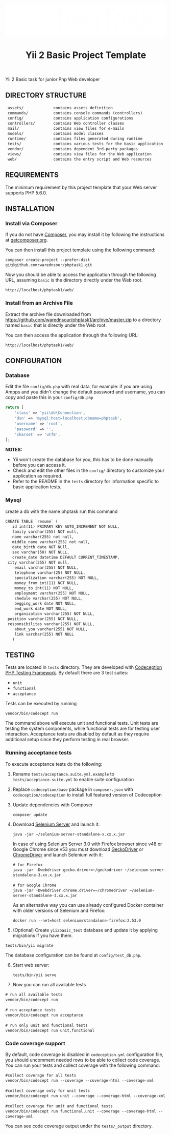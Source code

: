 

<p align="center">
   <a href="https://github.com/yiisoft" target="_blank">
       <img src="web/images/logo.svg" height="100px">
   </a>
   <h1 align="center">Yii 2 Basic Project Template</h1>
   <br>
</p>

Yii 2 Basic task for junior Php Web developer




DIRECTORY STRUCTURE
-------------------

     assets/             contains assets definition
     commands/           contains console commands (controllers)
     config/             contains application configurations
     controllers/        contains Web controller classes
     mail/               contains view files for e-mails
     models/             contains model classes
     runtime/            contains files generated during runtime
     tests/              contains various tests for the basic application
     vendor/             contains dependent 3rd-party packages
     views/              contains view files for the Web application
     web/                contains the entry script and Web resources



REQUIREMENTS
------------

The minimum requirement by this project template that your Web server supports PHP 5.6.0.


INSTALLATION
------------

### Install via Composer

If you do not have [Composer](http://getcomposer.org/), you may install it by following the instructions
at [getcomposer.org](http://getcomposer.org/doc/00-intro.md#installation-nix).

You can then install this project template using the following command:

~~~
composer create-project --prefer-dist git@github.com:warednsour/phptask1.git
~~~

Now you should be able to access the application through the following URL, assuming `basic` is the directory
directly under the Web root.

~~~
http://localhost/phptask1/web/
~~~

### Install from an Archive File

Extract the archive file downloaded from https://github.com/warednsour/phptask1/archive/master.zip to
a directory named `basic` that is directly under the Web root.


You can then access the application through the following URL:

~~~
http://localhost/phptask1/web/
~~~




CONFIGURATION
-------------

### Database

Edit the file `config/db.php` with real data, for example:
if you are using Ampps and you didn't change the default password and username, you can copy and paste this in your `config/db.php`
```php
return [
    'class' => 'yii\db\Connection',
    'dsn' => 'mysql:host=localhost;dbname=phptask',
    'username' => 'root',
    'password' => '',
    'charset' => 'utf8',
];
```

**NOTES:**
- Yii won't create the database for you, this has to be done manually before you can access it.
- Check and edit the other files in the `config/` directory to customize your application as required.
- Refer to the README in the `tests` directory for information specific to basic application tests.


### Mysql

create a db with the name phptask
run this command

```
CREATE TABLE `resume` (
   id int(11) PRIMARY KEY AUTO_INCREMENT NOT NULL,
   family varchar(255) NOT null,
   name varchar(255) not null,
   middle_name varchar(255) not null,
   date_birth date NOT NUll,
   sex varchar(50) NOT NULL,
   create_date datetime DEFAULT CURRENT_TIMESTAMP,
 city varchar(255) NOT null,
    email varchar(255) NOT NULL,
    telephone varchar(25) NOT NULL,
    specialization varchar(255) NOT NULL,
    money_from int(11) NOT NULL,
    money_to int(11) NOT NULL,
    employment varchar(255) NOT NULL,
    shedule varchar(255) NOT NULL,
    begging_work date NOT NULL,
    end_work date NOT NULL,
    organization varchar(255) NOT NULL,
 position varchar(255) NOT NULL,
 responsibilites varchar(255) NOT NULL,
    about_you varchar(255) NOT NULL,
    link varchar(255) NOT NULL
   )
   ```
   
   
TESTING
-------

Tests are located in `tests` directory. They are developed with [Codeception PHP Testing Framework](http://codeception.com/).
By default there are 3 test suites:

- `unit`
- `functional`
- `acceptance`

Tests can be executed by running

```
vendor/bin/codecept run
```

The command above will execute unit and functional tests. Unit tests are testing the system components, while functional
tests are for testing user interaction. Acceptance tests are disabled by default as they require additional setup since
they perform testing in real browser. 


### Running  acceptance tests

To execute acceptance tests do the following:  

1. Rename `tests/acceptance.suite.yml.example` to `tests/acceptance.suite.yml` to enable suite configuration

2. Replace `codeception/base` package in `composer.json` with `codeception/codeception` to install full featured
  version of Codeception

3. Update dependencies with Composer 

   ```
   composer update  
   ```

4. Download [Selenium Server](http://www.seleniumhq.org/download/) and launch it:

   ```
   java -jar ~/selenium-server-standalone-x.xx.x.jar
   ```

   In case of using Selenium Server 3.0 with Firefox browser since v48 or Google Chrome since v53 you must download [GeckoDriver](https://github.com/mozilla/geckodriver/releases) or [ChromeDriver](https://sites.google.com/a/chromium.org/chromedriver/downloads) and launch Selenium with it:

   ```
   # for Firefox
   java -jar -Dwebdriver.gecko.driver=~/geckodriver ~/selenium-server-standalone-3.xx.x.jar
   
   # for Google Chrome
   java -jar -Dwebdriver.chrome.driver=~/chromedriver ~/selenium-server-standalone-3.xx.x.jar
   ``` 
   
   As an alternative way you can use already configured Docker container with older versions of Selenium and Firefox:
   
   ```
   docker run --net=host selenium/standalone-firefox:2.53.0
   ```

5. (Optional) Create `yii2basic_test` database and update it by applying migrations if you have them.

  ```
  tests/bin/yii migrate
  ```

  The database configuration can be found at `config/test_db.php`.


6. Start web server:

   ```
   tests/bin/yii serve
   ```

7. Now you can run all available tests

  ```
  # run all available tests
  vendor/bin/codecept run

  # run acceptance tests
  vendor/bin/codecept run acceptance

  # run only unit and functional tests
  vendor/bin/codecept run unit,functional
  ```

### Code coverage support

By default, code coverage is disabled in `codeception.yml` configuration file, you should uncomment needed rows to be able
to collect code coverage. You can run your tests and collect coverage with the following command:

```
#collect coverage for all tests
vendor/bin/codecept run --coverage --coverage-html --coverage-xml

#collect coverage only for unit tests
vendor/bin/codecept run unit --coverage --coverage-html --coverage-xml

#collect coverage for unit and functional tests
vendor/bin/codecept run functional,unit --coverage --coverage-html --coverage-xml
```

You can see code coverage output under the `tests/_output` directory.
